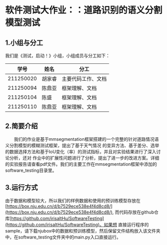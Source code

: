 # 软件测试大作业：：道路识别的语义分割模型测试

## 1.小组与分工
我们是《测试，启动！》小组，小组成员与分工如下：

| 学号        | 姓名  | 分工        |
|-----------|-----|-----------|
| 211250020 | 胡家睿 | 主要代码工作、文档 |
| 211250094 | 陈鼎亚 | 框架理解、文档   |
| 211250104 | 陈盛  | 框架理解、文档   |
| 211250110 | 陈鼎亚 | 框架理解、文档   |


## 2.简要介绍
&emsp;&emsp;我们的作业是基于mmsegmentation框架搭建的一个完整的针对道路情况语义分割模型的模糊测试框架，提出了基于天气情况
的变异方法、基于差分、选举的数据选择方法和基于IoU变化（率）的测试指标，并且对实验结果进行了深入讨论分析，还对
作业中的扩展性问题进行了分析，提出了进一步的改进方案。详细的实验报告请查看pdf文件。我们的主要工作在mmsegmentation框架中添加的software_testing目录里。

## 3.运行方式
由于数据和模型较大，所以我们的样例数据和使用的预训练模型存放在[https://box.nju.edu.cn/d/b7529ece538e4f4d8cd8/](https://box.nju.edu.cn/d/b7529ece538e4f4d8cd8/),
而代码存放在github仓库[https://github.com/irisaltHu/SoftwareTesting](https://github.com/irisaltHu/SoftwareTesting)。如果想
直接运行程序的sample，请下载njubox中的数据和预训练模型，然后保留文件结构放入该文件夹中，在software_testing文件夹中的main.py入口直接运行。